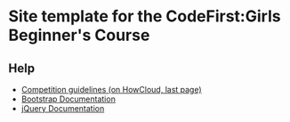 # Site template for the CodeFirst:Girls Beginner's Course

## Help

* [Competition guidelines (on HowCloud, last page)](https://www.howcloud.com/doc/cf-g-students-beginners-course-syllabus-13)
* [Bootstrap Documentation](http://getbootstrap.com)
* [jQuery Documentation](http://api.jquery.com)
